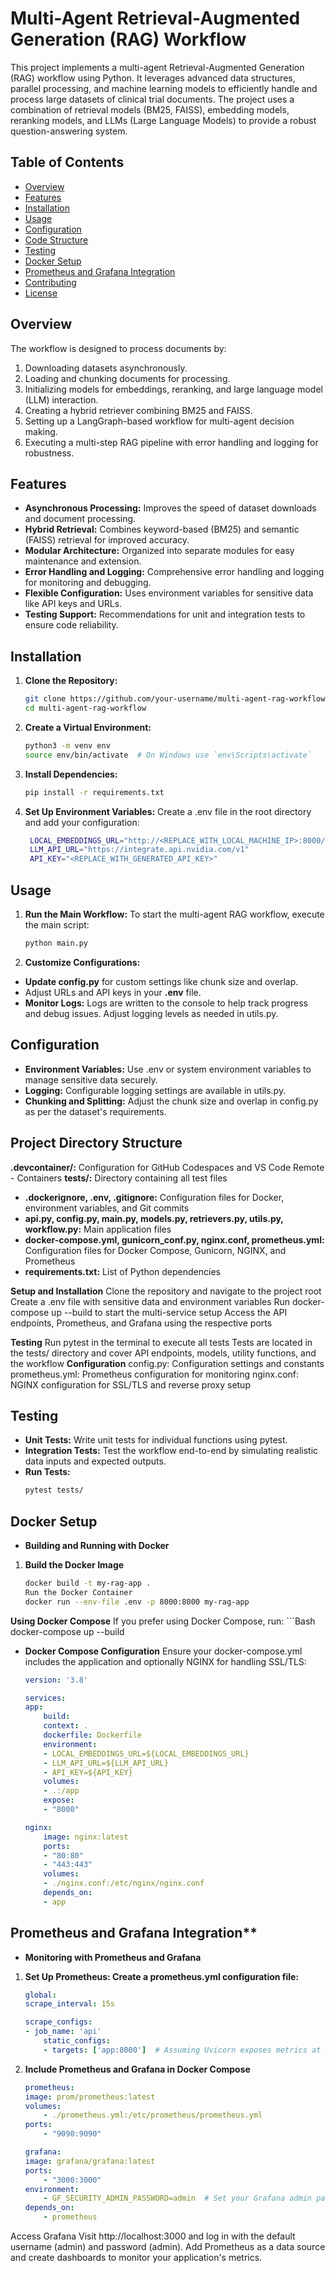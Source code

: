 # Multi-Agent Retrieval-Augmented Generation (RAG) Workflow

This project implements a multi-agent Retrieval-Augmented Generation (RAG) workflow using Python. It leverages advanced data structures, parallel processing, and machine learning models to efficiently handle and process large datasets of clinical trial documents. The project uses a combination of retrieval models (BM25, FAISS), embedding models, reranking models, and LLMs (Large Language Models) to provide a robust question-answering system.

## Table of Contents
- [Overview](#overview)
- [Features](#features)
- [Installation](#installation)
- [Usage](#usage)
- [Configuration](#configuration)
- [Code Structure](#code-structure)
- [Testing](#testing)
- [Docker Setup](#docker-setup)
- [Prometheus and Grafana Integration](#prometheus-and-grafana-integration)
- [Contributing](#contributing)
- [License](#license)

## Overview

The workflow is designed to process documents by:
1. Downloading datasets asynchronously.
2. Loading and chunking documents for processing.
3. Initializing models for embeddings, reranking, and large language model (LLM) interaction.
4. Creating a hybrid retriever combining BM25 and FAISS.
5. Setting up a LangGraph-based workflow for multi-agent decision making.
6. Executing a multi-step RAG pipeline with error handling and logging for robustness.

## Features

- **Asynchronous Processing:** Improves the speed of dataset downloads and document processing.
- **Hybrid Retrieval:** Combines keyword-based (BM25) and semantic (FAISS) retrieval for improved accuracy.
- **Modular Architecture:** Organized into separate modules for easy maintenance and extension.
- **Error Handling and Logging:** Comprehensive error handling and logging for monitoring and debugging.
- **Flexible Configuration:** Uses environment variables for sensitive data like API keys and URLs.
- **Testing Support:** Recommendations for unit and integration tests to ensure code reliability.

## Installation

1. **Clone the Repository:**
   ```bash
   git clone https://github.com/your-username/multi-agent-rag-workflow.git
   cd multi-agent-rag-workflow
2. **Create a Virtual Environment:**
	```bash
	python3 -m venv env
	source env/bin/activate  # On Windows use `env\Scripts\activate`
3. **Install Dependencies:**
	``` bash
	pip install -r requirements.txt
4. **Set Up Environment Variables:** Create a .env file in the root directory and add 
   your configuration:
   ```bash
	LOCAL_EMBEDDINGS_URL="http://<REPLACE_WITH_LOCAL_MACHINE_IP>:8000/v1"
	LLM_API_URL="https://integrate.api.nvidia.com/v1"
	API_KEY="<REPLACE_WITH_GENERATED_API_KEY>"
## Usage
1. **Run the Main Workflow:** To start the multi-agent RAG workflow, execute the main script:
	```bash
	python main.py
2. **Customize Configurations:**
- **Update config.py** for custom settings like chunk size and overlap.
- Adjust URLs and API keys in your **.env** file.
- **Monitor Logs:** Logs are written to the console to help track progress and debug issues. Adjust logging levels as needed in utils.py.

## Configuration
- **Environment Variables:** Use .env or system environment variables to manage sensitive data securely.
- **Logging:** Configurable logging settings are available in utils.py.
- **Chunking and Splitting:** Adjust the chunk size and overlap in config.py as per the dataset's requirements.

## Project Directory Structure
**.devcontainer/:** Configuration for GitHub Codespaces and VS Code Remote - Containers
**tests/:** Directory containing all test files
- **.dockerignore, .env, .gitignore:** Configuration files for Docker, environment variables, and Git commits
- **api.py, config.py, main.py, models.py, retrievers.py, utils.py, workflow.py:** Main application files
- **docker-compose.yml, gunicorn_conf.py, nginx.conf, prometheus.yml:** Configuration files for Docker Compose, Gunicorn, NGINX, and Prometheus
- **requirements.txt:** List of Python dependencies

**Setup and Installation**
Clone the repository and navigate to the project root
Create a .env file with sensitive data and environment variables
Run docker-compose up --build to start the multi-service setup
Access the API endpoints, Prometheus, and Grafana using the respective ports

**Testing**
Run pytest in the terminal to execute all tests
Tests are located in the tests/ directory and cover API endpoints, models, utility functions, and the workflow
**Configuration**
config.py: Configuration settings and constants
prometheus.yml: Prometheus configuration for monitoring
nginx.conf: NGINX configuration for SSL/TLS and reverse proxy setup


## Testing
- **Unit Tests:** Write unit tests for individual functions using pytest.
- **Integration Tests:** Test the workflow end-to-end by simulating realistic data inputs and expected outputs.
- **Run Tests:**
	```bash
	pytest tests/
## Docker Setup
- **Building and Running with Docker**
1. **Build the Docker Image**
	```Bash
	docker build -t my-rag-app .
	Run the Docker Container
	docker run --env-file .env -p 8000:8000 my-rag-app
**Using Docker Compose**
If you prefer using Docker Compose, run:
	```Bash
	docker-compose up --build


- **Docker Compose Configuration**
Ensure your docker-compose.yml includes the application and optionally NGINX for handling SSL/TLS:
	```yaml
	version: '3.8'

	services:
	app:
		build:
		context: .
		dockerfile: Dockerfile
		environment:
		- LOCAL_EMBEDDINGS_URL=${LOCAL_EMBEDDINGS_URL}
		- LLM_API_URL=${LLM_API_URL}
		- API_KEY=${API_KEY}
		volumes:
		- .:/app
		expose:
		- "8000"

	nginx:
		image: nginx:latest
		ports:
		- "80:80"
		- "443:443"
		volumes:
		- ./nginx.conf:/etc/nginx/nginx.conf
		depends_on:
		- app

## Prometheus and Grafana Integration**
- **Monitoring with Prometheus and Grafana**
1. **Set Up Prometheus: Create a prometheus.yml configuration file:**
	```yaml
	global:
	scrape_interval: 15s

	scrape_configs:
	- job_name: 'api'
		static_configs:
		- targets: ['app:8000']  # Assuming Uvicorn exposes metrics at /metrics

2. **Include Prometheus and Grafana in Docker Compose**
	```yaml
	prometheus:
	image: prom/prometheus:latest
	volumes:
		- ./prometheus.yml:/etc/prometheus/prometheus.yml
	ports:
		- "9090:9090"

	grafana:
	image: grafana/grafana:latest
	ports:
		- "3000:3000"
	environment:
		- GF_SECURITY_ADMIN_PASSWORD=admin  # Set your Grafana admin password
	depends_on:
		- prometheus

Access Grafana
Visit http://localhost:3000 and log in with the default username (admin) and password (admin). Add Prometheus as a data source and create dashboards to monitor your application's metrics.